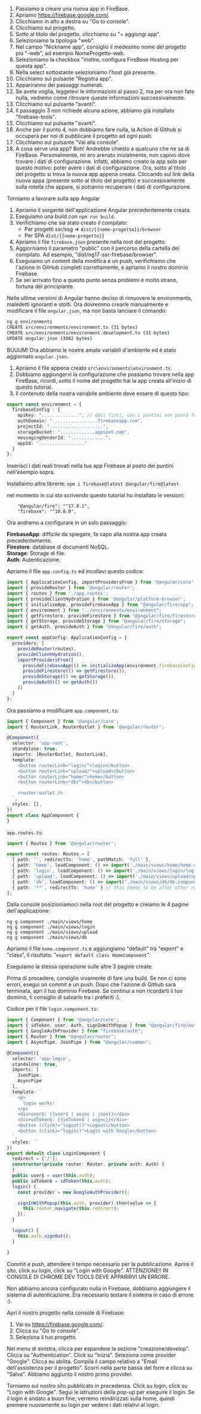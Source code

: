 1. Passiamo a creare una nuova app in FireBase.
2. Apriamo https://firebase.google.com/.
3. Clicchiamo in alto a destra su "Go to console".
4. Clicchiamo sul progetto.
5. Sotto al titolo del progetto, clicchiamo su "+ aggiungi app".
6. Selezioniamo la tipologia "web".
7. Nel campo "Nickname app", consiglio il medesimo nome del progetto più "-web", ad esempio NomeProgetto-web.
8. Selezioniamo la checkbox "inoltre, configura FireBase Hosting per questa app".
9. Nella select sottostante selezioniamo l'host già presente.
10. Clicchiamo sul pulsante "Registra app".
11. Appariranno dei passaggi numerati.
12. Se avete voglia, leggetevi le informazioni al passo 2, ma per ora non fate nulla, vedremo come ritrovare queste informazioni successivamente.
13. Clicchiamo sul pulsante "avanti".
14. Il passaggio 3 non richiede alcuna azione, abbiamo già installato "firebase-tools".
15. Clicchiamo sul pulsante "avanti".
16. Anche per il punto 4, non dobbiamo fare nulla, la Action di Github si occuperà per noi di pubblicare il progetto ad ogni push.
17. Clicchiamo sul pulsante "Vai alla console".
18. A cosa serve una app? Boh! Andrebbe chiesto a qualcuno che ne sa di FireBase. Personalmente, mi ero arenato inizialmente, non capivo dove trovare i dati di configurazione. Infatti, abbiamo creato la app solo per questo motivo: poter avere i dati di configurazione. Ora, sotto al titolo del progetto si trova la nuova app appena creata. Cliccando sul link della nuova appa (presente sotto al titolo del progetto) e successivamente sulla rotella che appare, si potranno recuperare i dati di configurazione.

Torniamo a lavorare sulla app Angular

1. Apriamo il sorgente dell'applicazione Angular precedentemente creata.
2. Eseguiamo una build con `npm run build`.
3. Verifichiamo che sia stato creato il compilato:
   - Per progetti ssr/ssg => `dist/{{nome-progetto}}/browser`
   - Per SPA `dist/{{nome-progetto}}`
4. Apriamo il file `firebase.json` presente nella root del progetto.
5. Aggiorniamo il parametro "public" con il percorso della cartella del compilato. Ad esempio, "dist/ng17-ssr-firebase/browser".
6. Eseguiamo un commit della modifica e un push, verifichiamo che l'azione in GitHub completi correttamente, e apriamo il nostro dominio Firebase.
7. Se sei arrivato fino a questo punto senza problemi è molto strano, fortuna del principiante.

Nelle ultime versioni di Angular hanno deciso di rimuovere le environments, maledetti ignoranti e stolti. Ora dovremmo crearle manualmente e modificare il file `angular.json`, ma non basta lanciare il comando:

```bash
ng g environments
CREATE src/environments/environment.ts (31 bytes)
CREATE src/environments/environment.development.ts (31 bytes)
UPDATE angular.json (3982 bytes)
```

BUUUM! Ora abbiamo le nostre amate variabili d'ambiente ed è stato aggiornato `angular.json`.


1. Apriamo il file appena creato `src\environments\environment.ts`.
2. Dobbiamo aggiungervi la configurazione che possiamo trovare nella app FireBase, ricordi, sotto il nome del progetto hai la app creata all'inizio di questo tutorial.
3. Il contenuto della nostra variabile ambiente deve essere di questo tipo:
```typescript
export const environment = {
  firebaseConfig : {
    apiKey: "..............", // dati finti, con i puntini non potrà funzionare
    authDomain: ".................firebaseapp.com",
    projectId: "....................",
    storageBucket: ".............appspot.com",
    messagingSenderId: ".............",
    appId: "................."
  }
};
```

Inserisci i dati reali trovati nella tua app Firebase al posto dei puntini nell'esempio sopra.

Installaimo altre librerie:
`npm i firebase@latest @angular/fire@latest`

nel momento in cui sto scrivendo questo tutorial ho installato le versioni:
```
    "@angular/fire": "^17.0.1",
    "firebase": "^10.8.0",
```

Ora andremo a configurare in un solo passaggio:

**FirebaseApp**: difficile da spiegare, fa capo alla nostra app creata precedentemente.  
**Firestore**: database di documenti NoSQL.  
**Storage**: Storage di file.  
**Auth**: Autenticazione.

Apriamo il file `app.config.ts` ed incollavi questo codice:

```typescript
import { ApplicationConfig, importProvidersFrom } from '@angular/core';
import { provideRouter } from '@angular/router';
import { routes } from './app.routes';
import { provideClientHydration } from '@angular/platform-browser';
import { initializeApp, provideFirebaseApp } from "@angular/fire/app";
import { environment } from "../environments/environment";
import { getFirestore, provideFirestore } from "@angular/fire/firestore";
import { getStorage, provideStorage } from "@angular/fire/storage";
import { getAuth, provideAuth } from "@angular/fire/auth";

export const appConfig: ApplicationConfig = {
  providers: [
    provideRouter(routes),
    provideClientHydration(),
    importProvidersFrom([
      provideFirebaseApp(() => initializeApp(environment.firebaseConfig)),
      provideFirestore(() => getFirestore()),
      provideStorage(() => getStorage()),
      provideAuth(() => getAuth())
    ])
  ]
};
```

Ora passiamo a modificare `app.component.ts`:

```typescript
import { Component } from '@angular/core';
import { RouterLink, RouterOutlet } from '@angular/router';

@Component({
  selector: 'app-root',
  standalone: true,
  imports: [RouterOutlet, RouterLink],
  template: `
    <button routerLink="login/">login</button>
    <button routerLink="upload/">upload</button>
    <button routerLink="home/">home</button>
    <button routerLink="db/">db</button>

    <router-outlet />
  `,
  styles: [],
})
export class AppComponent {
}
```

`app.routes.ts`:

```typescript
import { Routes } from '@angular/router';

export const routes: Routes = [
  { path: '', redirectTo: 'home', pathMatch: 'full' },
  { path: 'home', loadComponent: () => import('./main/views/home/home.component') },
  { path: 'login', loadComponent: () => import('./main/views/login/login.component') },
  { path: 'upload', loadComponent: () => import('./main/views/upload/upload.component') },
  { path: 'db', loadComponent: () => import('./main/views/db/db.component') },
  { path: '**', redirectTo: 'home' } // this needs to be after other routes
];
```

Dalla console posizioniamoci nella root del progetto e creiamo le 4 pagine dell'applicazione:

```
ng g component ./main/views/home
ng g component ./main/views/login
ng g component ./main/views/upload
ng g component ./main/views/db
```

Apriamo il file `home.component.ts` e aggiungiamo "default" tra "export" e "class", il risultato: "`export default class HomeComponent`".

Eseguiamo la stessa operazione sulle altre 3 pagine create.

Prima di procedere, consiglio vivamente di fare una build. Se non ci sono errori, esegui un commit e un push. Dopo che l'azione di Github sarà terminata, apri il tuo dominio Firebase. Se continui a non ricordarti il tuo dominio, ti consiglio di salvarlo tra i preferiti :).

Codice per il file `login.component.ts`:

```typescript
import { Component } from '@angular/core';
import { idToken, user, Auth, signInWithPopup } from "@angular/fire/auth";
import { GoogleAuthProvider } from "firebase/auth";
import { Router } from "@angular/router";
import { AsyncPipe, JsonPipe } from "@angular/common";

@Component({
  selector: 'app-login',
  standalone: true,
  imports: [
    JsonPipe,
    AsyncPipe
  ],
  template: `
    <p>
      login works!
    </p>
    <div>user$: {{user$ | async | json}}</div>
    <div>idToken$: {{idToken$ | async}}</div>
    <button (click)="logout()">Logout</button>
    <button (click)="login()">Login with Google</button>
  `,
  styles: ``
})
export default class LoginComponent {
  redirect = ['/'];
  constructor(private router: Router, private auth: Auth) {
  }
  public user$ = user(this.auth);
  public idToken$ = idToken(this.auth);
  login() {
    const provider = new GoogleAuthProvider();

    signInWithPopup(this.auth, provider).then(value => {
      this.router.navigate(this.redirect);
    });
  }

  logout() {
    this.auth.signOut();
  }

}
```

Commit e push, attendere il tempo necessario per la pubblicazione. Aprire il sito, click su login, click su "Login with Google". ATTENZIONE!! IN CONSOLE DI CHROME DEV TOOLS DEVE APPARIRVI UN ERRORE.

Non abbiamo ancora configurato nulla in Firebase, dobbiamo aggiungere il sistema di autenticazione. Era necessario testare il sistema in caso di errore :).

Apri il nostro progetto nella console di Firebase:

1. Vai su https://firebase.google.com/.
2. Clicca su "Go to console".
3. Seleziona il tuo progetto.

Nel menu di sinistra, clicca per espandere la sezione "creazione/develop". Clicca su "Authentication". Click su "Inizia". Seleziona come provider "Google". Clicca su abilita. Compila il campo relativo a "Email dell'assistenza per il progetto". Scorri nella parte bassa del form e clicca su "Salva". Abbiamo aggiunto il nostro primo provider.

Torniamo sul nostro sito pubblicato in precedenza. Click su login, click su "Login with Google". Segui le istruzioni della pop-up per eseguire il login. Se il login è andato a buon fine, verremo reindirizzati sulla home, quindi premere nuovamente su login per vedere i dati relativi al login.

